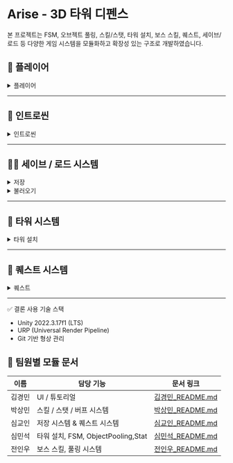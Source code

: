 # Arise - 3D 타워 디펜스

본 프로젝트는 FSM, 오브젝트 풀링, 스킬/스탯, 타워 설치, 보스 스킬, 퀘스트, 세이브/로드 등 다양한 게임 시스템을 모듈화하고 확장성 있는 구조로 개발하였습니다.

## 🧑 플레이어
<details>
<summary>플레이어</summary>
<div markdown="1">

- WASD로 캐릭터를 이동할 수 있습니다.
- Shift를 누른 상태로 이동시 달릴 수 있습니다.
- 적이 근접하면 자동으로 공격을 합니다.
- Z,X,C로 스킬을 사용할 수 있습니다.
- 스테이지가 클리어되면 패시브 스킬을 선택해서 캐릭터를 강화할 수 있습니다.
![Movie_018](https://github.com/user-attachments/assets/3d2085b9-90b7-474c-9f99-39869aa28f9b)
![Movie_019](https://github.com/user-attachments/assets/385a86f7-3535-4a61-a449-bd691b82d9bc)
![Movie_020](https://github.com/user-attachments/assets/2276a4b5-9eeb-4135-b7de-b3ec43297b9b)

</div>
</details>

---

## 🎥 인트로씬
<details>
<summary>인트로씬</summary>
<div markdown="1">

- 인트로씬입니다.
- 씨네머신을 사용하여 역동적인 카메라 이동을 구현했습니다.
![Movie_025](https://github.com/user-attachments/assets/1a5c904d-0a9b-4b33-ba67-088b9c685359)

</div>
</details>

---


## 🧬💾 세이브 / 로드 시스템
<details>
<summary>저장</summary>
<div markdown="1">
- 플레이도중 S키를 눌러 게임의 상태를 저장합니다.
- 플레이어 위치, 타워 배치, 스테이지 정보등이 저장됩니다.

 ![Movie_029](https://github.com/user-attachments/assets/fce5c15e-5dfa-4e77-9509-e88271f3e286)
</div>
</details>
<details>
<summary>불러오기</summary>
<div markdown="1">
- 플레이도중 L키를 눌러 게임의 상태를 저장합니다.
- 플레이어 위치, 타워 배치, 스테이지 정보등이 불러와집니다. 

 ![Movie_031](https://github.com/user-attachments/assets/a51f5c4e-3907-495a-b2a9-a1b5eedd2bcd)
</div>
</details>

---
 ## 🏰 타워 시스템
<details>
<summary>타워 설치</summary>
<div markdown="1">

- 오른쪽 화살표를 눌러 타워 설치 모드로 진입하여 타워를 설치할 수 있습니다.
- 설치 가능한 구역이면 초록색, 불가능한 구역이면 빨간색으로 표시됩니다.
- 설치된 타워를 클릭하여 업그레이드, 제거가 가능합니다.
![Movie_006](https://github.com/user-attachments/assets/ccafee1c-af4b-49cd-a38b-5cf4f96f08f1)

</div>
</details>

---

## 📜 퀘스트 시스템
<details>
<summary>퀘스트</summary>
<div markdown="1">
 - 퀘스트 시스템입니다.
 - 다양한 퀘스트를 통해 게임의 목표성을 부여합니다.
![Movie_032](https://github.com/user-attachments/assets/550534e3-8968-41ef-a568-efa05da150f6)

</div>
</details>

---
✅ 결론
 사용 기술 스택
- Unity 2022.3.17f1 (LTS)
- URP (Universal Render Pipeline)
- Git 기반 형상 관리


## 👥 팀원별 모듈 문서

| 이름 | 담당 기능 | 문서 링크 |
|------|-----------|-----------|
| 김경민 | UI / 튜토리얼        | [김경민_README.md](./Members/README_rudals4469.md) |
| 박상민 | 스킬 / 스탯 / 버프 시스템 | [박상민_README.md](./Members/LeeREADME.md) |
| 심교인 | 저장 시스템 & 퀘스트 시스템    | [심교인_README.md](./Members/README_Simkyoin.md) |
| 심민석 | 타워 설치, FSM, ObjectPooling,Stat     | [심민석_README.md](./Members/README_Shimminseok.md) |
| 전인우 | 보스 스킬, 풀링 시스템     | [전인우_README.md](./Members/README_InwooJeon.md) |
